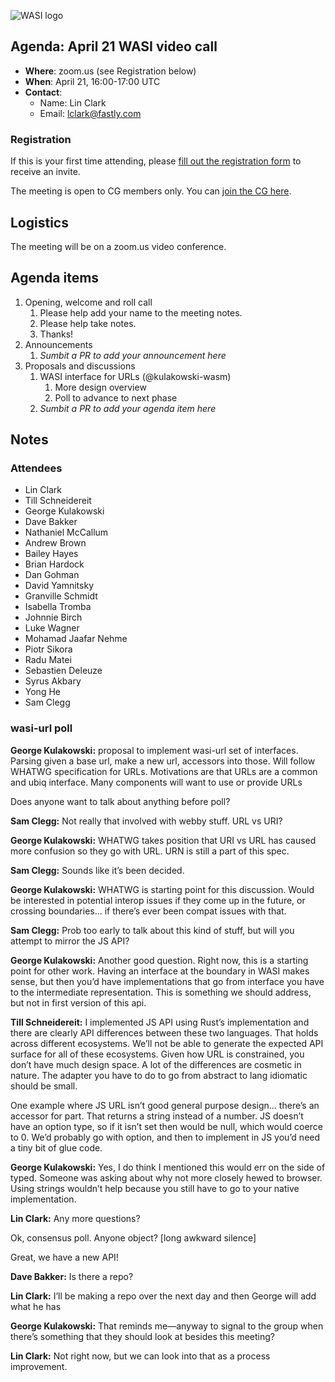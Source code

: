 ![WASI logo](https://raw.githubusercontent.com/WebAssembly/WASI/main/WASI.png)

## Agenda: April 21 WASI video call

- **Where**: zoom.us (see Registration below)
- **When**: April 21, 16:00-17:00 UTC
- **Contact**:
  - Name: Lin Clark
  - Email: lclark@fastly.com

### Registration

If this is your first time attending, please [fill out the registration form](https://docs.google.com/forms/d/e/1FAIpQLSdpO6Lp2L_dZ2_oiDgzjKx7pb7s2YYHjeSIyfHWZZGSKoZKWQ/viewform?usp=sf_link) to receive an invite.

The meeting is open to CG members only. You can [join the CG here](https://www.w3.org/community/webassembly/).

## Logistics

The meeting will be on a zoom.us video conference.

## Agenda items

1. Opening, welcome and roll call
    1. Please help add your name to the meeting notes.
    1. Please help take notes.
    1. Thanks!
1. Announcements
    1. _Sumbit a PR to add your announcement here_
1. Proposals and discussions
    1. WASI interface for URLs (@kulakowski-wasm)
        1. More design overview
        2. Poll to advance to next phase
    2. _Sumbit a PR to add your agenda item here_

## Notes
### Attendees
- Lin Clark
- Till Schneidereit
- George Kulakowski
- Dave Bakker
- Nathaniel McCallum
- Andrew Brown
- Bailey Hayes
- Brian Hardock
- Dan Gohman
- David Yamnitsky
- Granville Schmidt
- Isabella Tromba
- Johnnie Birch
- Luke Wagner
- Mohamad Jaafar Nehme
- Piotr Sikora
- Radu Matei
- Sebastien Deleuze
- Syrus Akbary
- Yong He
- Sam Clegg

### wasi-url poll
**George Kulakowski:** proposal to implement wasi-url set of interfaces. Parsing given a base url, make a new url, accessors into those. Will follow WHATWG specification for URLs. Motivations are that URLs are a common and ubiq interface. Many components will want to use or provide URLs

Does anyone want to talk about anything before poll? 

**Sam Clegg:** Not really that involved with webby stuff. URL vs URI?

**George Kulakowski:** WHATWG takes position that URI vs URL has caused more confusion so they go with URL. URN is still a part of this spec. 

**Sam Clegg:** Sounds like it’s been decided.

**George Kulakowski:** WHATWG is starting point for this discussion. Would be interested in potential interop issues if they come up in the future, or crossing boundaries… if there’s ever been compat issues with that.

**Sam Clegg:** Prob too early to talk about this kind of stuff, but will you attempt to mirror the JS API?

**George Kulakowski:** Another good question. Right now, this is a starting point for other work. Having an interface at the boundary in WASI makes sense, but then you’d have implementations that go from interface you have to the intermediate representation. This is something we should address, but not in first version of this api.

**Till Schneidereit:** I implemented JS API using Rust’s implementation and there are clearly API differences between these two languages. That holds across different ecosystems. We’ll not be able to generate the expected API surface for all of these ecosystems. Given how URL is constrained, you don’t have much design space. A lot of the differences are cosmetic in nature. The adapter you have to do to go from abstract to lang idiomatic should be small.

One example where JS URL isn’t good general purpose design… there’s an accessor for part. That returns a string instead of a number. JS doesn’t have an option type, so if it isn’t set then would be null, which would coerce to 0. We’d probably go with option, and then to implement in JS you’d need a tiny bit of glue code.

**George Kulakowski:** Yes, I do think I mentioned this would err on the side of typed. Someone was asking about why not more closely hewed to browser. Using strings wouldn’t help because you still have to go to your native implementation.

**Lin Clark:** Any more questions?

Ok, consensus poll. Anyone object? [long awkward silence]

Great, we have a new API!

**Dave Bakker:** Is there a repo?

**Lin Clark:** I’ll be making a repo over the next day and then George will add what he has

**George Kulakowski:** That reminds me—anyway to signal to the group when there’s something that they should look at besides this meeting?

**Lin Clark:** Not right now, but we can look into that as a process improvement.
